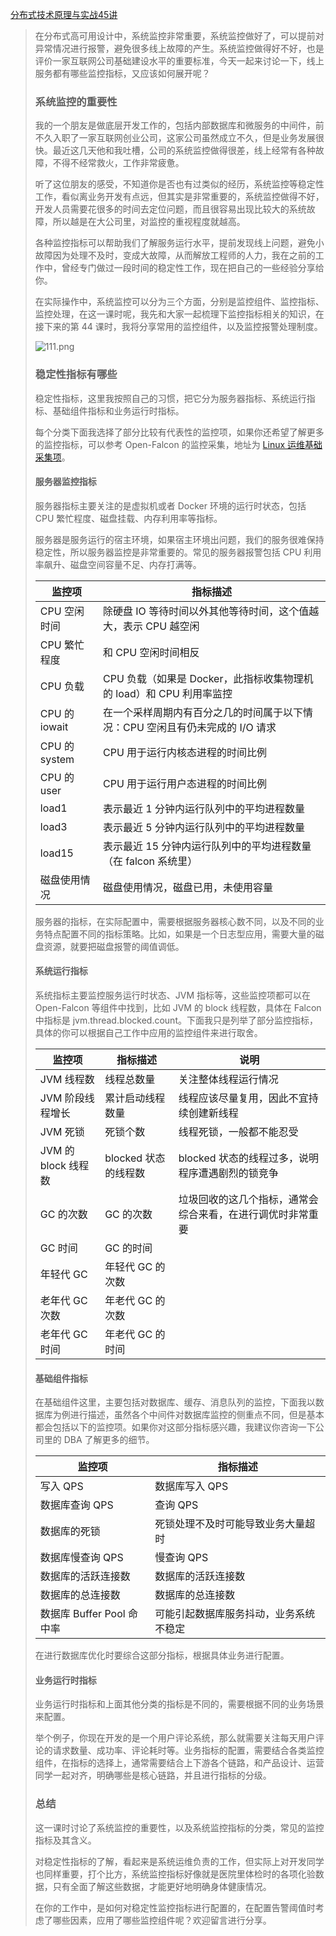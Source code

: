 [分布式技术原理与实战45讲](https://kaiwu.lagou.com/course/courseInfo.htm?courseId=69&sid=20-h5Url-0&buyFrom=2&pageId=1pz4#/detail/pc?id=1947)



> 在分布式高可用设计中，系统监控非常重要，系统监控做好了，可以提前对异常情况进行报警，避免很多线上故障的产生。系统监控做得好不好，也是评价一家互联网公司基础建设水平的重要标准，今天一起来讨论一下，线上服务都有哪些监控指标，又应该如何展开呢？
>
> ### 系统监控的重要性
>
> 我的一个朋友是做底层开发工作的，包括内部数据库和微服务的中间件，前不久入职了一家互联网创业公司，这家公司虽然成立不久，但是业务发展很快。最近这几天他和我吐槽，公司的系统监控做得很差，线上经常有各种故障，不得不经常救火，工作非常疲惫。
>
> 听了这位朋友的感受，不知道你是否也有过类似的经历，系统监控等稳定性工作，看似离业务开发有点远，但其实是非常重要的，系统监控做得不好，开发人员需要花很多的时间去定位问题，而且很容易出现比较大的系统故障，所以越是在大公司里，对监控的重视程度就越高。
>
> 各种监控指标可以帮助我们了解服务运行水平，提前发现线上问题，避免小故障因为处理不及时，变成大故障，从而解放工程师的人力，我在之前的工作中，曾经专门做过一段时间的稳定性工作，现在把自己的一些经验分享给你。
>
> 在实际操作中，系统监控可以分为三个方面，分别是监控组件、监控指标、监控处理，在这一课时呢，我先和大家一起梳理下监控指标相关的知识，在接下来的第 44 课时，我将分享常用的监控组件，以及监控报警处理制度。
>
> ![111.png](https://s0.lgstatic.com/i/image/M00/49/04/Ciqc1F9OHOCABggYAACzozG1UAY427.png)
>
> ### 稳定性指标有哪些
>
> 稳定性指标，这里我按照自己的习惯，把它分为服务器指标、系统运行指标、基础组件指标和业务运行时指标。
>
> 每个分类下面我选择了部分比较有代表性的监控项，如果你还希望了解更多的监控指标，可以参考 Open-Falcon 的监控采集，地址为 [Linux 运维基础采集项](https://book.open-falcon.org/zh/faq/linux-metrics.html)。
>
> #### 服务器监控指标
>
> 服务器指标主要关注的是虚拟机或者 Docker 环境的运行时状态，包括 CPU 繁忙程度、磁盘挂载、内存利用率等指标。
>
> 服务器是服务运行的宿主环境，如果宿主环境出问题，我们的服务很难保持稳定性，所以服务器监控是非常重要的。常见的服务器报警包括 CPU 利用率飙升、磁盘空间容量不足、内存打满等。
>
> | **监控项**    | **指标描述**                                                 |
> | ------------- | ------------------------------------------------------------ |
> | CPU 空闲时间  | 除硬盘 IO 等待时间以外其他等待时间，这个值越大，表示 CPU 越空闲 |
> | CPU 繁忙程度  | 和 CPU 空闲时间相反                                          |
> | CPU 负载      | CPU 负载（如果是 Docker，此指标收集物理机的 load）和 CPU 利用率监控 |
> | CPU 的 iowait | 在一个采样周期内有百分之几的时间属于以下情况：CPU 空闲且有仍未完成的 I/O 请求 |
> | CPU 的 system | CPU 用于运行内核态进程的时间比例                             |
> | CPU 的 user   | CPU 用于运行用户态进程的时间比例                             |
> | load1         | 表示最近 1 分钟内运行队列中的平均进程数量                    |
> | load3         | 表示最近 5 分钟内运行队列中的平均进程数量                    |
> | load15        | 表示最近 15 分钟内运行队列中的平均进程数量（在 falcon 系统里） |
> | 磁盘使用情况  | 磁盘使用情况，磁盘已用，未使用容量                           |
>
> 服务器的指标，在实际配置中，需要根据服务器核心数不同，以及不同的业务特点配置不同的指标策略。比如，如果是一个日志型应用，需要大量的磁盘资源，就要把磁盘报警的阈值调低。
>
> #### 系统运行指标
>
> 系统指标主要监控服务运行时状态、JVM 指标等，这些监控项都可以在 Open-Falcon 等组件中找到，比如 JVM 的 block 线程数，具体在 Falcon 中指标是 jvm.thread.blocked.count。下面我只是列举了部分监控指标，具体的你可以根据自己工作中应用的监控组件来进行取舍。
>
> | **监控项**          | **指标描述**         | **说明**                                                   |
> | ------------------- | -------------------- | ---------------------------------------------------------- |
> | JVM 线程数          | 线程总数量           | 关注整体线程运行情况                                       |
> | JVM 阶段线程增长    | 累计启动线程数量     | 线程应该尽量复用，因此不宜持续创建新线程                   |
> | JVM 死锁            | 死锁个数             | 线程死锁，一般都不能忍受                                   |
> | JVM 的 block 线程数 | blocked 状态的线程数 | blocked 状态的线程过多，说明程序遭遇剧烈的锁竞争           |
> | GC 的次数           | GC 的次数            | 垃圾回收的这几个指标，通常会综合来看，在进行调优时非常重要 |
> | GC 时间             | GC 的时间            |                                                            |
> | 年轻代 GC           | 年轻代 GC 的次数     |                                                            |
> | 老年代 GC 次数      | 年老代 GC 的次数     |                                                            |
> | 老年代 GC 时间      | 年老代 GC 的时间     |                                                            |
>
> #### 基础组件指标
>
> 在基础组件这里，主要包括对数据库、缓存、消息队列的监控，下面我以数据库为例进行描述，虽然各个中间件对数据库监控的侧重点不同，但是基本都会包括以下的监控项。如果你对这部分指标感兴趣，我建议你咨询一下公司里的 DBA 了解更多的细节。
>
> | **监控项**                | **指标描述**                           |
> | ------------------------- | -------------------------------------- |
> | 写入 QPS                  | 数据库写入 QPS                         |
> | 数据库查询 QPS            | 查询 QPS                               |
> | 数据库的死锁              | 死锁处理不及时可能导致业务大量超时     |
> | 数据库慢查询 QPS          | 慢查询 QPS                             |
> | 数据库的活跃连接数        | 数据库的活跃连接数                     |
> | 数据库的总连接数          | 数据库的总连接数                       |
> | 数据库 Buffer Pool 命中率 | 可能引起数据库服务抖动，业务系统不稳定 |
>
> 在进行数据库优化时要综合这部分指标，根据具体业务进行配置。
>
> #### 业务运行时指标
>
> 业务运行时指标和上面其他分类的指标是不同的，需要根据不同的业务场景来配置。
>
> 举个例子，你现在开发的是一个用户评论系统，那么就需要关注每天用户评论的请求数量、成功率、评论耗时等。业务指标的配置，需要结合各类监控组件，在指标的选择上，通常需要结合上下游各个链路，和产品设计、运营同学一起对齐，明确哪些是核心链路，并且进行指标的分级。
>
> ### 总结
>
> 这一课时讨论了系统监控的重要性，以及系统监控指标的分类，常见的监控指标及其含义。
>
> 对稳定性指标的了解，看起来是系统运维负责的工作，但实际上对开发同学也同样重要，打个比方，系统监控指标好像就是医院里体检时的各项化验数据，只有全面了解这些数据，才能更好地明确身体健康情况。
>
> 在你的工作中，是如何对稳定性监控指标进行配置的，在配置告警阈值时考虑了哪些因素，应用了哪些监控组件呢？欢迎留言进行分享。